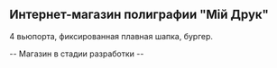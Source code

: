 ## Интернет-магазин полиграфии "Мiй Друк"

4 вьюпорта, фиксированная плавная шапка, бургер.

-- Магазин в стадии разработки --
